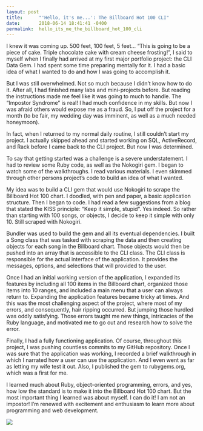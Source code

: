 ```yaml
---
layout: post
title:      "'Hello, it's me...': The Billboard Hot 100 CLI"
date:       2018-06-14 18:41:41 -0400
permalink:  hello_its_me_the_billboard_hot_100_cli
---
```



I knew it was coming up. 500 feet, 100 feet, 5 feet… “This is going to be a piece of cake. Triple chocolate cake with cream cheese frosting!”, I said to myself when I finally had arrived at my first major portfolio project: the CLI Data Gem. I had spent some time preparing mentally for it. I had a basic idea of what I wanted to do and how I was going to accomplish it. 

But I was still overwhelmed. Not so much because I didn’t know how to do it. After all, I had finished many labs and mini-projects before. But reading the instructions made me feel like it was going to much to handle. The “Impostor Syndrome” is real! I had much confidence in my skills. But now I was afraid others would expose me as a fraud. So, I put off the project for a month (to be fair, my wedding day was imminent, as well as a much needed honeymoon).

In fact, when I returned to my normal daily routine, I still couldn’t start my project. I actually skipped ahead and started working on SQL, ActiveRecord, and Rack before I came back to the CLI project. But now I was determined.

To say that getting started was a challenge is a severe understatement. I had to review some Ruby code, as well as the Nokogiri gem. I began to watch some of the walkthroughs. I read various materials. I even skimmed through other persons project’s code to build an idea of what I wanted. 

My idea was to build a CLI gem that would use Nokogiri to scrape the Billboard Hot 100 chart. I doodled, with pen and paper, a basic application structure. Then I began to code. I had read a few suggestions from a blog that stated the KISS principle: “Keep it simple, stupid”. Yes indeed. So rather than starting with 100 songs, or objects, I decide to keep it simple with only 10. Still scraped with Nokogiri.

Bundler was used to build the gem and all its eventual dependencies. I built a Song class that was tasked with scraping the data and then creating objects for each song in the Billboard chart. Those objects would then be pushed into an array that is accessible to the CLI class. The CLI class is responsible for the actual interface of the application. It provides the messages, options, and selections that will provided to the user. 

Once I had an initial working version of the application, I expanded its features by including all 100 items in the Billboard chart, organized those items into 10 ranges, and included a main menu that a user can always return to. Expanding the application features became tricky at times. And this was the most challenging aspect of the project, where most of my errors, and consequently, hair ripping occurred. But jumping those hurdled was oddly satisfying. Those errors taught me new things, intricacies of the Ruby language, and motivated me to go out and research how to solve the error.

Finally, I had a fully functioning application. Of course, throughout this project, I was pushing countless commits to my GitHub repository. Once I was sure that the application was working, I recorded a brief walkthrough in which I narrated how a user can use the application. And I even went as far as letting my wife test it out. Also, I published the gem to rubygems.org, which was a first for me. 

I learned much about Ruby, object-oriented programming, errors, and yes, how low the standard is to make it into the Billboard Hot 100 chart. But the most important thing I learned was about myself. I can do it! I am not an impostor! I’m renewed with excitement and enthusiasm to learn more about programming and web development.

![](https://i.imgur.com/Uk8VEF1.jpg?1)



